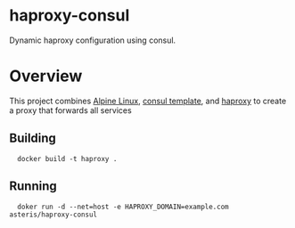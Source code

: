 # haproxy-consul
Dynamic haproxy configuration using consul. 

# Overview 
This project combines [Alpine Linux](https://www.alpinelinux.org), [consul template](https://github.com/hashicorp/consul-template), and [haproxy](http://haproxy.org) 
to create a proxy that forwards all services 

## Building

```
  docker build -t haproxy . 
```


## Running 


```
  doker run -d --net=host -e HAPROXY_DOMAIN=example.com asteris/haproxy-consul 
  
```


